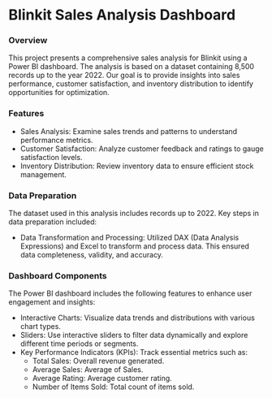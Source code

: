 # Blinkit Sales Analysis Dashboard

### Overview 
This project presents a comprehensive sales analysis for Blinkit using a Power BI dashboard. The analysis is based on a dataset containing 8,500 records up to the year 2022. Our goal is to provide insights into sales performance, customer satisfaction, and inventory distribution to identify opportunities for optimization.

### Features
* Sales Analysis: Examine sales trends and patterns to understand performance metrics. 
* Customer Satisfaction: Analyze customer feedback and ratings to gauge satisfaction levels.
* Inventory Distribution: Review inventory data to ensure efficient stock management. 

### Data Preparation 
The dataset used in this analysis includes records up to 2022. Key steps in data preparation included:
* Data Transformation and Processing: Utilized DAX (Data Analysis Expressions) and Excel to transform and process data. This ensured data completeness, validity, and accuracy. 

### Dashboard Components 
The Power BI dashboard includes the following features to enhance user engagement and insights:
* Interactive Charts: Visualize data trends and distributions with various chart types. 
* Sliders: Use interactive sliders to filter data dynamically and explore different time periods or segments. 
* Key Performance Indicators (KPIs): Track essential metrics such as: 
    * Total Sales: Overall revenue generated. 
    * Average Sales: Average of Sales. 
    * Average Rating: Average customer rating. 
    * Number of Items Sold: Total count of items sold.
